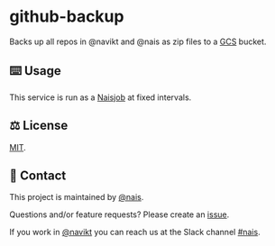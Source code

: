 # github-backup

Backs up all repos in @navikt and @nais as zip files to a [GCS](https://cloud.google.com/storage) bucket.

## ⌨️ Usage

This service is run as a [Naisjob](https://doc.nais.io/naisjob/) at fixed intervals.

## ⚖️ License
[MIT](LICENSE).

## 👥 Contact

This project is maintained by [@nais](https://github.com/nais).

Questions and/or feature requests? Please create an [issue](https://github.com/navikt/github-backup/issues).

If you work in [@navikt](https://github.com/navikt) you can reach us at the Slack channel [#nais](https://nav-it.slack.com/archives/C5KUST8N6).




